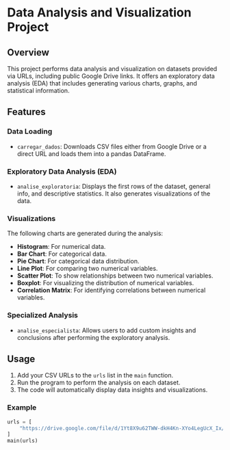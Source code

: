 # Data Analysis and Visualization Project

## Overview
This project performs data analysis and visualization on datasets provided via URLs, including public Google Drive links. It offers an exploratory data analysis (EDA) that includes generating various charts, graphs, and statistical information.

## Features

### Data Loading
- `carregar_dados`: Downloads CSV files either from Google Drive or a direct URL and loads them into a pandas DataFrame.

### Exploratory Data Analysis (EDA)
- `analise_exploratoria`: Displays the first rows of the dataset, general info, and descriptive statistics. It also generates visualizations of the data.

### Visualizations
The following charts are generated during the analysis:
- **Histogram**: For numerical data.
- **Bar Chart**: For categorical data.
- **Pie Chart**: For categorical data distribution.
- **Line Plot**: For comparing two numerical variables.
- **Scatter Plot**: To show relationships between two numerical variables.
- **Boxplot**: For visualizing the distribution of numerical variables.
- **Correlation Matrix**: For identifying correlations between numerical variables.

### Specialized Analysis
- `analise_especialista`: Allows users to add custom insights and conclusions after performing the exploratory analysis.

## Usage

1. Add your CSV URLs to the `urls` list in the `main` function.
2. Run the program to perform the analysis on each dataset.
3. The code will automatically display data insights and visualizations.

### Example

```python
urls = [
    "https://drive.google.com/file/d/1Yt8X9u62TWW-dkH4Kn-XYo4LegUcX_Ix/view?usp=sharing"
]
main(urls)

